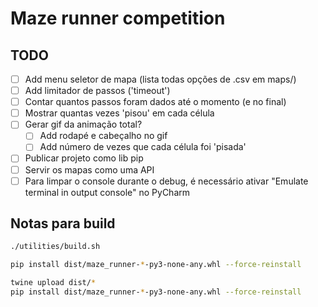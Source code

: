 # Maze runner competition

## TODO

- [ ] Add menu seletor de mapa (lista todas opções de .csv em maps/)
- [ ] Add limitador de passos ('timeout')
- [ ] Contar quantos passos foram dados até o momento (e no final)
- [ ] Mostrar quantas vezes 'pisou' em cada célula
- [ ] Gerar gif da animação total?
    - [ ] Add rodapé e cabeçalho no gif
    - [ ] Add número de vezes que cada célula foi 'pisada'
- [ ] Publicar projeto como lib pip
- [ ] Servir os mapas como uma API
- [ ] Para limpar o console durante o debug, é necessário ativar "Emulate terminal in output console" no PyCharm

## Notas para build

```bash
./utilities/build.sh

pip install dist/maze_runner-*-py3-none-any.whl --force-reinstall

twine upload dist/*
pip install dist/maze_runner-*-py3-none-any.whl --force-reinstall

```